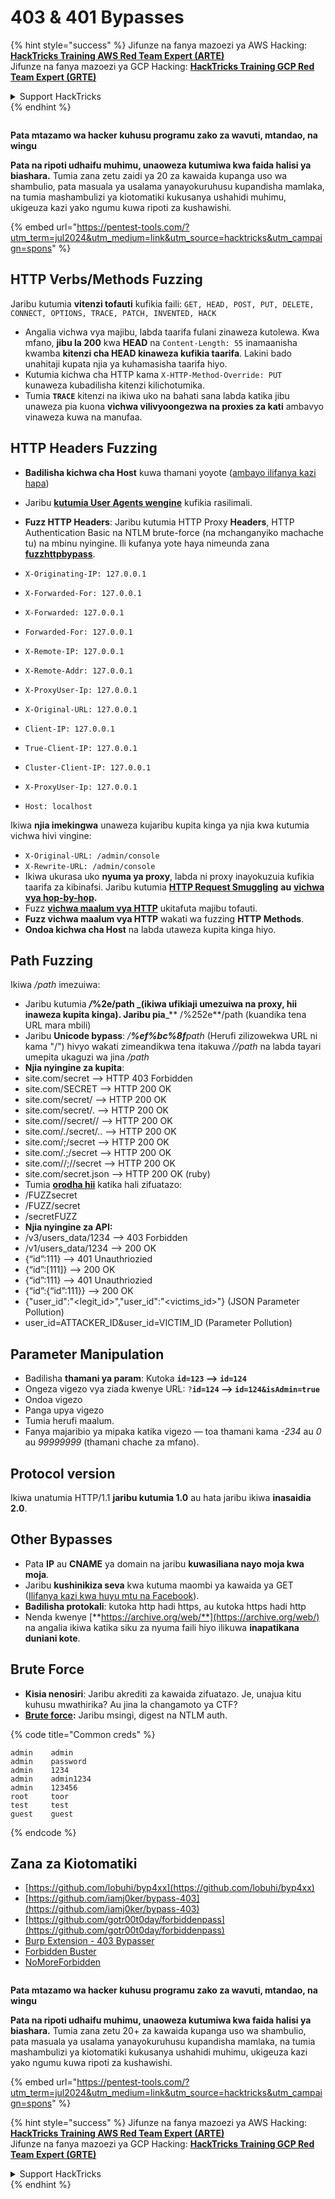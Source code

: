 # 403 & 401 Bypasses

{% hint style="success" %}
Jifunze na fanya mazoezi ya AWS Hacking:<img src="/.gitbook/assets/arte.png" alt="" data-size="line">[**HackTricks Training AWS Red Team Expert (ARTE)**](https://training.hacktricks.xyz/courses/arte)<img src="/.gitbook/assets/arte.png" alt="" data-size="line">\
Jifunze na fanya mazoezi ya GCP Hacking: <img src="/.gitbook/assets/grte.png" alt="" data-size="line">[**HackTricks Training GCP Red Team Expert (GRTE)**<img src="/.gitbook/assets/grte.png" alt="" data-size="line">](https://training.hacktricks.xyz/courses/grte)

<details>

<summary>Support HackTricks</summary>

* Angalia [**mpango wa usajili**](https://github.com/sponsors/carlospolop)!
* **Jiunge na** 💬 [**kikundi cha Discord**](https://discord.gg/hRep4RUj7f) au [**kikundi cha telegram**](https://t.me/peass) au **fuata** sisi kwenye **Twitter** 🐦 [**@hacktricks\_live**](https://twitter.com/hacktricks\_live)**.**
* **Shiriki mbinu za hacking kwa kuwasilisha PRs kwa** [**HackTricks**](https://github.com/carlospolop/hacktricks) na [**HackTricks Cloud**](https://github.com/carlospolop/hacktricks-cloud) repos za github.

</details>
{% endhint %}

<figure><img src="/.gitbook/assets/pentest-tools.svg" alt=""><figcaption></figcaption></figure>

**Pata mtazamo wa hacker kuhusu programu zako za wavuti, mtandao, na wingu**

**Pata na ripoti udhaifu muhimu, unaoweza kutumiwa kwa faida halisi ya biashara.** Tumia zana zetu zaidi ya 20 za kawaida kupanga uso wa shambulio, pata masuala ya usalama yanayokuruhusu kupandisha mamlaka, na tumia mashambulizi ya kiotomatiki kukusanya ushahidi muhimu, ukigeuza kazi yako ngumu kuwa ripoti za kushawishi.

{% embed url="https://pentest-tools.com/?utm_term=jul2024&utm_medium=link&utm_source=hacktricks&utm_campaign=spons" %}

## HTTP Verbs/Methods Fuzzing

Jaribu kutumia **vitenzi tofauti** kufikia faili: `GET, HEAD, POST, PUT, DELETE, CONNECT, OPTIONS, TRACE, PATCH, INVENTED, HACK`

* Angalia vichwa vya majibu, labda taarifa fulani zinaweza kutolewa. Kwa mfano, **jibu la 200** kwa **HEAD** na `Content-Length: 55` inamaanisha kwamba **kitenzi cha HEAD kinaweza kufikia taarifa**. Lakini bado unahitaji kupata njia ya kuhamasisha taarifa hiyo.
* Kutumia kichwa cha HTTP kama `X-HTTP-Method-Override: PUT` kunaweza kubadilisha kitenzi kilichotumika.
* Tumia **`TRACE`** kitenzi na ikiwa uko na bahati sana labda katika jibu unaweza pia kuona **vichwa vilivyoongezwa na proxies za kati** ambavyo vinaweza kuwa na manufaa.

## HTTP Headers Fuzzing

* **Badilisha kichwa cha Host** kuwa thamani yoyote ([ambayo ilifanya kazi hapa](https://medium.com/@sechunter/exploiting-admin-panel-like-a-boss-fc2dd2499d31))
* Jaribu [**kutumia User Agents wengine**](https://github.com/danielmiessler/SecLists/blob/master/Fuzzing/User-Agents/UserAgents.fuzz.txt) kufikia rasilimali.
*   **Fuzz HTTP Headers**: Jaribu kutumia HTTP Proxy **Headers**, HTTP Authentication Basic na NTLM brute-force (na mchanganyiko machache tu) na mbinu nyingine. Ili kufanya yote haya nimeunda zana [**fuzzhttpbypass**](https://github.com/carlospolop/fuzzhttpbypass).

* `X-Originating-IP: 127.0.0.1`
* `X-Forwarded-For: 127.0.0.1`
* `X-Forwarded: 127.0.0.1`
* `Forwarded-For: 127.0.0.1`
* `X-Remote-IP: 127.0.0.1`
* `X-Remote-Addr: 127.0.0.1`
* `X-ProxyUser-Ip: 127.0.0.1`
* `X-Original-URL: 127.0.0.1`
* `Client-IP: 127.0.0.1`
* `True-Client-IP: 127.0.0.1`
* `Cluster-Client-IP: 127.0.0.1`
* `X-ProxyUser-Ip: 127.0.0.1`
* `Host: localhost`

Ikiwa **njia imekingwa** unaweza kujaribu kupita kinga ya njia kwa kutumia vichwa hivi vingine:

* `X-Original-URL: /admin/console`
* `X-Rewrite-URL: /admin/console`
* Ikiwa ukurasa uko **nyuma ya proxy**, labda ni proxy inayokuzuia kufikia taarifa za kibinafsi. Jaribu kutumia [**HTTP Request Smuggling**](../../pentesting-web/http-request-smuggling/) **au** [**vichwa vya hop-by-hop**](../../pentesting-web/abusing-hop-by-hop-headers.md)**.**
* Fuzz [**vichwa maalum vya HTTP**](special-http-headers.md) ukitafuta majibu tofauti.
* **Fuzz vichwa maalum vya HTTP** wakati wa fuzzing **HTTP Methods**.
* **Ondoa kichwa cha Host** na labda utaweza kupita kinga hiyo.

## Path **Fuzzing**

Ikiwa _/path_ imezuiwa:

* Jaribu kutumia _**/**_**%2e/path \_(ikiwa ufikiaji umezuiwa na proxy, hii inaweza kupita kinga). Jaribu pia**\_\*\* /%252e\*\*/path (kuandika tena URL mara mbili)
* Jaribu **Unicode bypass**: _/**%ef%bc%8f**path_ (Herufi zilizowekwa URL ni kama "/") hivyo wakati zimeandikwa tena itakuwa _//path_ na labda tayari umepita ukaguzi wa jina _/path_
* **Njia nyingine za kupita**:
* site.com/secret –> HTTP 403 Forbidden
* site.com/SECRET –> HTTP 200 OK
* site.com/secret/ –> HTTP 200 OK
* site.com/secret/. –> HTTP 200 OK
* site.com//secret// –> HTTP 200 OK
* site.com/./secret/.. –> HTTP 200 OK
* site.com/;/secret –> HTTP 200 OK
* site.com/.;/secret –> HTTP 200 OK
* site.com//;//secret –> HTTP 200 OK
* site.com/secret.json –> HTTP 200 OK (ruby)
* Tumia [**orodha hii**](https://github.com/danielmiessler/SecLists/blob/master/Fuzzing/Unicode.txt) katika hali zifuatazo:
* /FUZZsecret
* /FUZZ/secret
* /secretFUZZ
* **Njia nyingine za API:**
* /v3/users\_data/1234 --> 403 Forbidden
* /v1/users\_data/1234 --> 200 OK
* {“id”:111} --> 401 Unauthriozied
* {“id”:\[111]} --> 200 OK
* {“id”:111} --> 401 Unauthriozied
* {“id”:{“id”:111\}} --> 200 OK
* {"user\_id":"\<legit\_id>","user\_id":"\<victims\_id>"} (JSON Parameter Pollution)
* user\_id=ATTACKER\_ID\&user\_id=VICTIM\_ID (Parameter Pollution)

## **Parameter Manipulation**

* Badilisha **thamani ya param**: Kutoka **`id=123` --> `id=124`**
* Ongeza vigezo vya ziada kwenye URL: `?`**`id=124` —-> `id=124&isAdmin=true`**
* Ondoa vigezo
* Panga upya vigezo
* Tumia herufi maalum.
* Fanya majaribio ya mipaka katika vigezo — toa thamani kama _-234_ au _0_ au _99999999_ (thamani chache za mfano).

## **Protocol version**

Ikiwa unatumia HTTP/1.1 **jaribu kutumia 1.0** au hata jaribu ikiwa **inasaidia 2.0**.

## **Other Bypasses**

* Pata **IP** au **CNAME** ya domain na jaribu **kuwasiliana nayo moja kwa moja**.
* Jaribu **kushinikiza seva** kwa kutuma maombi ya kawaida ya GET ([Ilifanya kazi kwa huyu mtu na Facebook](https://medium.com/@amineaboud/story-of-a-weird-vulnerability-i-found-on-facebook-fc0875eb5125)).
* **Badilisha protokali**: kutoka http hadi https, au kutoka https hadi http
* Nenda kwenye [**https://archive.org/web/**](https://archive.org/web/) na angalia ikiwa katika siku za nyuma faili hiyo ilikuwa **inapatikana duniani kote**.

## **Brute Force**

* **Kisia nenosiri**: Jaribu akrediti za kawaida zifuatazo. Je, unajua kitu kuhusu mwathirika? Au jina la changamoto ya CTF?
* [**Brute force**](../../generic-methodologies-and-resources/brute-force.md#http-brute)**:** Jaribu msingi, digest na NTLM auth.

{% code title="Common creds" %}
```
admin    admin
admin    password
admin    1234
admin    admin1234
admin    123456
root     toor
test     test
guest    guest
```
{% endcode %}

## Zana za Kiotomatiki

* [https://github.com/lobuhi/byp4xx](https://github.com/lobuhi/byp4xx)
* [https://github.com/iamj0ker/bypass-403](https://github.com/iamj0ker/bypass-403)
* [https://github.com/gotr00t0day/forbiddenpass](https://github.com/gotr00t0day/forbiddenpass)
* [Burp Extension - 403 Bypasser](https://portswigger.net/bappstore/444407b96d9c4de0adb7aed89e826122)
* [Forbidden Buster](https://github.com/Sn1r/Forbidden-Buster)
* [NoMoreForbidden](https://github.com/akinerk/NoMoreForbidden)

<figure><img src="/.gitbook/assets/pentest-tools.svg" alt=""><figcaption></figcaption></figure>

**Pata mtazamo wa hacker kuhusu programu zako za wavuti, mtandao, na wingu**

**Pata na ripoti udhaifu muhimu, unaoweza kutumiwa kwa faida halisi ya biashara.** Tumia zana zetu 20+ za kawaida kupanga uso wa shambulio, pata masuala ya usalama yanayokuruhusu kupandisha mamlaka, na tumia mashambulizi ya kiotomatiki kukusanya ushahidi muhimu, ukigeuza kazi yako ngumu kuwa ripoti za kushawishi.

{% embed url="https://pentest-tools.com/?utm_term=jul2024&utm_medium=link&utm_source=hacktricks&utm_campaign=spons" %}

{% hint style="success" %}
Jifunze na fanya mazoezi ya AWS Hacking:<img src="/.gitbook/assets/arte.png" alt="" data-size="line">[**HackTricks Training AWS Red Team Expert (ARTE)**](https://training.hacktricks.xyz/courses/arte)<img src="/.gitbook/assets/arte.png" alt="" data-size="line">\
Jifunze na fanya mazoezi ya GCP Hacking: <img src="/.gitbook/assets/grte.png" alt="" data-size="line">[**HackTricks Training GCP Red Team Expert (GRTE)**<img src="/.gitbook/assets/grte.png" alt="" data-size="line">](https://training.hacktricks.xyz/courses/grte)

<details>

<summary>Support HackTricks</summary>

* Angalia [**mpango wa usajili**](https://github.com/sponsors/carlospolop)!
* **Jiunge na** 💬 [**kikundi cha Discord**](https://discord.gg/hRep4RUj7f) au [**kikundi cha telegram**](https://t.me/peass) au **tufuatilie** kwenye **Twitter** 🐦 [**@hacktricks\_live**](https://twitter.com/hacktricks\_live)**.**
* **Shiriki mbinu za hacking kwa kuwasilisha PRs kwa** [**HackTricks**](https://github.com/carlospolop/hacktricks) na [**HackTricks Cloud**](https://github.com/carlospolop/hacktricks-cloud) repos za github.

</details>
{% endhint %}
